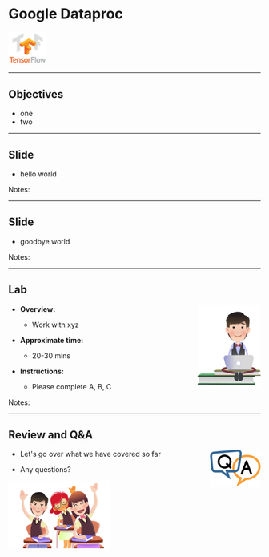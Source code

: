 # Google Dataproc

 <img src="../../assets/images/logos/tensorflow-logo-1.png" style="width:15%;"/>  <!-- {"left" : 5.88, "top" : 6.56, "height" : 1.23, "width" : 1.45} -->    &nbsp; &nbsp;

---

## Objectives
- one
- two

---

## Slide

- hello world

Notes:

---

## Slide

- goodbye world

Notes:


---
## Lab

<img src="../../assets/images/icons/individual-labs.png" style="width:25%;float:right;"/><!-- {"left" : 6.76, "top" : 0.88, "height" : 4.37, "width" : 3.28} -->


* **Overview:**
    - Work with xyz

* **Approximate time:**
    - 20-30 mins

* **Instructions:**
    - Please complete A, B, C


Notes:

---

## Review and Q&A

<img src="../../assets/images/icons/q-and-a-1.png" style="width:20%;float:right;" /><!-- {"left" : 8.24, "top" : 1.21, "height" : 1.28, "width" : 1.73} -->


- Let's go over what we have covered so far

- Any questions?

<img src="../../assets/images/icons/quiz-icon.png" style="width:40%;" /><!-- {"left" : 2.69, "top" : 4.43, "height" : 3.24, "width" : 4.86} -->

